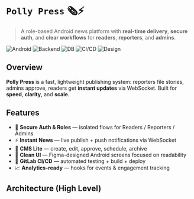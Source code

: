 # `Polly Press` 🗞️⚡

> A role-based Android news platform with **real-time delivery**, **secure auth**, and **clear workflows** for **readers**, **reporters**, and **admins**.

<!-- Badges -->
![Android](https://img.shields.io/badge/Android-Java-3DDC84)
![Backend](https://img.shields.io/badge/Backend-REST%20%26%20WebSocket-0A84FF)
![DB](https://img.shields.io/badge/Database-MySQL-00618A)
![CI/CD](https://img.shields.io/badge/CI%2FCD-GitLab-orange)
![Design](https://img.shields.io/badge/Design-Figma-F24E1E)


## Overview
**Polly Press** is a fast, lightweight publishing system: reporters file stories, admins approve, readers get **instant updates** via WebSocket. Built for **speed**, **clarity**, and **scale**.

## Features
- 🔐 **Secure Auth & Roles** — isolated flows for Readers / Reporters / Admins
- ⚡ **Instant News** — live publish + push notifications via WebSocket
- 🧰 **CMS Lite** — create, edit, approve, schedule, archive
- 🧭 **Clean UI** — Figma-designed Android screens focused on readability
- 🔄 **GitLab CI/CD** — automated testing + build + deploy
- 📈 **Analytics-ready** — hooks for events & engagement tracking

## Architecture (High Level)
